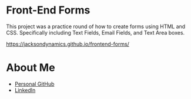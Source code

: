 # Front-End Forms

This project was a practice round of how to create forms using HTML and CSS.  Specifically including Text Fields, Email Fields, and Text Area boxes. 



https://jacksondynamics.github.io/frontend-forms/




# About Me

* [Personal GitHub](https://github.com/JacksonDynamics)
* [LinkedIn](www.linkedin.com/in/brendon-jackson)




